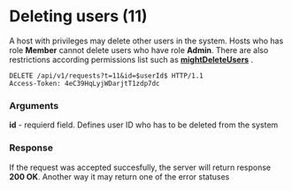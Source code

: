 # Deleting users (11)

A host with privileges may delete other users in the system. Hosts who has role **Member** cannot delete users who have role **Admin**. There are also restrictions according permissions list such as **[mightDeleteUsers](/__user_permissions?id=mightDeleteUsers)** .

````
DELETE /api/v1/requests?t=11&id=$userId$ HTTP/1.1
Access-Token: 4eC39HqLyjWDarjtT1zdp7dc
````

### Arguments
**id** - requierd field. Defines user ID who has to be deleted from the system

### Response
If the request was accepted succesfully, the server will return response **200 OK**. Another way it may return one of the error statuses